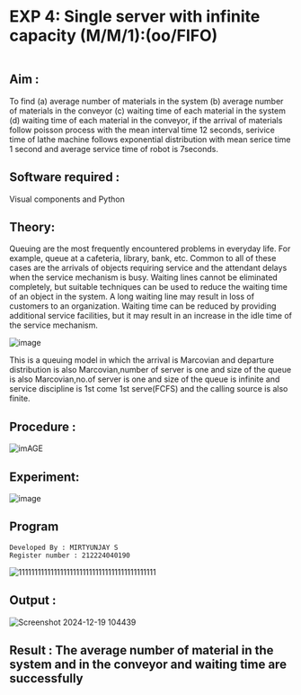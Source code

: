 # EXP 4: Single server with infinite capacity (M/M/1):(oo/FIFO)
```
```
## Aim :
To find (a) average number of materials in the system (b) average number of materials in the conveyor (c) waiting time of each material in the system (d) waiting time of each material in the conveyor, if the arrival  of materials follow poisson process with the mean interval time 12 seconds, serivice time of lathe machine follows exponential distribution with mean serice time 1 second and average service time of robot is 7seconds.

## Software required :
Visual components and Python

## Theory:
Queuing are the most frequently encountered problems in everyday life. For example, queue at a cafeteria, library, bank, etc. Common to all of these cases are the arrivals of objects requiring service and the attendant delays when the service mechanism is busy. Waiting lines cannot be eliminated completely, but suitable techniques can be used to reduce the waiting time of an object in the system. A long waiting line may result in loss of customers to an organization. Waiting time can be reduced by providing additional service facilities, but it may result in an increase in the idle time of the service mechanism.

![image](1.png)

This is a queuing model in which the arrival is Marcovian and departure distribution is also Marcovian,number of server is one and size of the queue is also Marcovian,no.of server is one and size of the queue is infinite and service discipline is 1st come 1st serve(FCFS) and the calling source is also finite.

## Procedure :

![imAGE](2.png)



## Experiment:
![image](https://github.com/user-attachments/assets/1c97cb65-b159-4467-9e0d-a477a18ab4da)


 
## Program
```
Developed By : MIRTYUNJAY S
Register number : 212224040190
```

![1111111111111111111111111111111111111111111](https://github.com/user-attachments/assets/cc8fb126-77d9-48a2-8aa8-db5e8c44ae31)

## Output :
![Screenshot 2024-12-19 104439](https://github.com/user-attachments/assets/00b63ab1-d739-4e55-a5b6-e96c48dfa460)

## Result : The average number of material in the system and in the conveyor and waiting time are successfully 

